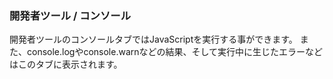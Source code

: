 <h3>開発者ツール / コンソール</h3>

開発者ツールのコンソールタブではJavaScriptを実行する事ができます。
また、console.logやconsole.warnなどの結果、そして実行中に生じたエラーなどはこのタブに表示されます。